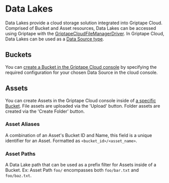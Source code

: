 # Data Lakes

Data Lakes provide a cloud storage solution integrated into Griptape Cloud. Comprised of Bucket and Asset resources, Data Lakes can be accessed using Griptape with the [GriptapeCloudFileManagerDriver](https://github.com/griptape-ai/griptape/blob/main/griptape/drivers/file_manager/griptape_cloud_file_manager_driver.py). In Griptape Cloud, Data Lakes can be used as a [Data Source type](../data-sources/create-data-source.md#griptape-cloud-data-lake).

## Buckets

You can [create a Bucket in the Griptape Cloud console](https://cloud.griptape.ai/data-sources/create) by specifying the required configuration for your chosen Data Source in the cloud console.

## Assets

You can create Assets in the Griptape Cloud console inside of [a specific Bucket](https://cloud.griptape.ai/buckets). File assets are uploaded via the 'Upload' button. Folder assets are created via the 'Create Folder' button.

### Asset Aliases

A combination of an Asset's Bucket ID and Name, this field is a unique identifier for an Asset. Formatted as `<bucket_id>/<asset_name>`.

### Asset Paths

A Data Lake path that can be used as a prefix filter for Assets inside of a Bucket. Ex: Asset Path `foo/` encompasses both `foo/bar.txt` and `foo/baz.txt`.

